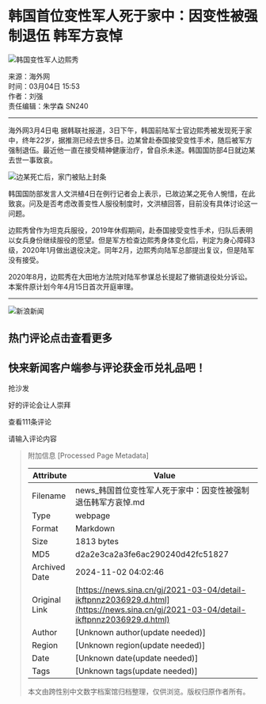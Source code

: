 # 韩国首位变性军人死于家中：因变性被强制退伍 韩军方哀悼

![韩国变性军人边熙秀](//k.sinaimg.cn/n/sinakd202134s/759/w675h884/20210304/1c65-kkxpczc4235551.png/w700d1q75cms.jpg?by=cms_fixed_width)

来源：海外网  
时间：03月04日 15:53  
作者：刘强  
责任编辑：朱学森 SN240  

---

海外网3月4日电 据韩联社报道，3日下午，韩国前陆军士官边熙秀被发现死于家中，终年22岁，据推测已经去世多日。边某曾赴泰国接受变性手术，随后被军方强制退伍。最近他一直在接受精神健康治疗，曾自杀未遂。韩国国防部4日就边某去世一事致哀。

![边某死亡后，家门被贴上封条](//k.sinaimg.cn/n/sinakd202134s/165/w1096h669/20210304/4cc7-kkxpczc4235552.png/w700d1q75cms.jpg?by=cms_fixed_width)

韩国国防部发言人文洪植4日在例行记者会上表示，已故边某之死令人惋惜，在此致哀。问及是否考虑改善变性人服役制度时，文洪植回答，目前没有具体讨论这一问题。

边熙秀曾作为坦克兵服役，2019年休假期间，赴泰国接受变性手术，归队后表明以女兵身份继续服役的愿望。但是军方检查边熙秀身体变化后，判定为身心障碍3级，2020年1月做出退役决定。同年2月，边熙秀向陆军总部提出复议，但是陆军没有接受。

2020年8月，边熙秀在大田地方法院对陆军参谋总长提起了撤销退役处分诉讼。本案件原计划今年4月15日首次开庭审理。

---

![新浪新闻](https://n.sinaimg.cn/default/80905340/20200331/sinalogo.png)  

## 热门评论点击查看更多

## 快来新闻客户端参与评论获金币兑礼品吧！  

抢沙发  

好的评论会让人崇拜  

查看111条评论  

请输入评论内容  

> 附加信息 [Processed Page Metadata]
>
> | Attribute       | Value                                  |
> |-----------------|----------------------------------------|
> | Filename        | news_韩国首位变性军人死于家中：因变性被强制退伍韩军方哀悼.md                             |
> | Type            | webpage                                 |
> | Format          | Markdown                               |
> | Size            | 1813 bytes                           |
> | MD5             | d2a2e3ca2a3fe6ac290240d42fc51827                                  |
> | Archived Date   | 2024-11-02 04:02:46                             |
> | Original Link   | [https://news.sina.cn/gj/2021-03-04/detail-ikftpnnz2036929.d.html](https://news.sina.cn/gj/2021-03-04/detail-ikftpnnz2036929.d.html)                         |
> | Author          | [Unknown author(update needed)]                              |
> | Region          | [Unknown region(update needed)]                              |
> | Date            | [Unknown date(update needed)]                                 |
> | Tags            | [Unknown tags(update needed)]                                 |
>
> 本文由跨性别中文数字档案馆归档整理，仅供浏览。版权归原作者所有。
>